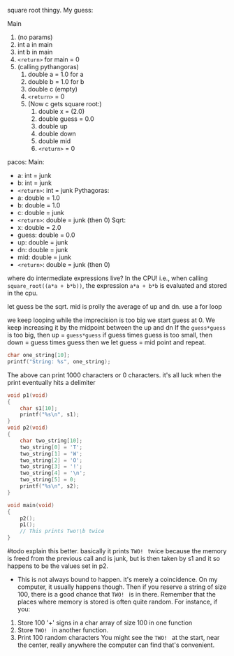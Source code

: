 square root thingy. My guess:

Main
1. (no params)
2. int a in main
3. int b in main
4. `<return>` for main = 0
5. (calling pythangoras) 
	1. double a = 1.0 for a
	2. double b = 1.0 for b
	3. double c (empty)
	4. `<return>` = 0
	5. (Now c gets square root:) 
		1. double x = (2.0)
		2. double guess = 0.0
		3. double up 
		4. double down
		5. double mid
		6. `<return>`  = 0

pacos:
Main:
- a: int = junk
- b: int = junk
- `<return>`: int = junk
Pythagoras:
- a: double = 1.0
- b: double = 1.0
- c: double = junk
- `<return>`: double = junk (then 0)
Sqrt:
- x: double = 2.0
- guess: double = 0.0
- up: double = junk
- dn: double = junk
- mid: double = junk
- `<return>`: double = junk (then 0)



where do intermediate expressions live? In the CPU!
i.e., when calling `square_root((a*a + b*b))`, the expression `a*a + b*b` is evaluated and stored in the cpu.



let guess be the sqrt.
mid is prolly the average of up and dn.
use a for loop 

we keep looping while the imprecision is too big
we start guess at 0.
We keep increasing it by the midpoint between the up and dn
If the `guess*guess` is too big, then up = `guess*guess` 
if guess times guess is too small, then down = guess times guess
then we let guess = mid point and repeat.


```c
char one_string[10];
printf("String: %s", one_string);
```
The above can print 1000 characters or 0 characters. it's all luck when the print eventually hits a delimiter 

```c
void p1(void)
{
	char s1[10];
	printf("%s\n", s1);
}
void p2(void)
{
	char two_string[10];
	two_string[0] = 'T';
	two_string[1] = 'W';
	two_string[2] = 'O';
	two_string[3] = '!';
	two_string[4] = '\n';
	two_string[5] = 0;
	printf("%s\n", s2);
}

void main(void)
{
	p2();
	p1();
	// This prints Two!\b twice
}
```
#todo explain this better.  basically it prints `TWO! ` twice because the memory is freed from the previous call and is junk, but is then taken by s1 and it so happens to be the values set in p2.
- This is not always bound to happen. it's merely a coincidence. On my computer, it usually happens though.
Then if you reserve a string of size 100, there is a good chance that `TWO! ` is in there. 
Remember that the places where memory is stored is often quite random. For instance, if you:
1. Store 100 '+' signs in a char array of size 100 in one function
2. Store `TWO! ` in another function.
3. Print 100 random characters
You might see the `TWO! ` at the start, near the center, really anywhere the computer can find that's convenient.
